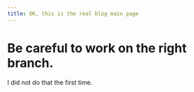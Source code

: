 ```yaml
---
title: OK, this is the real blog main page
---
```


# Be careful to work on the right branch.

I did not do that the first time.
